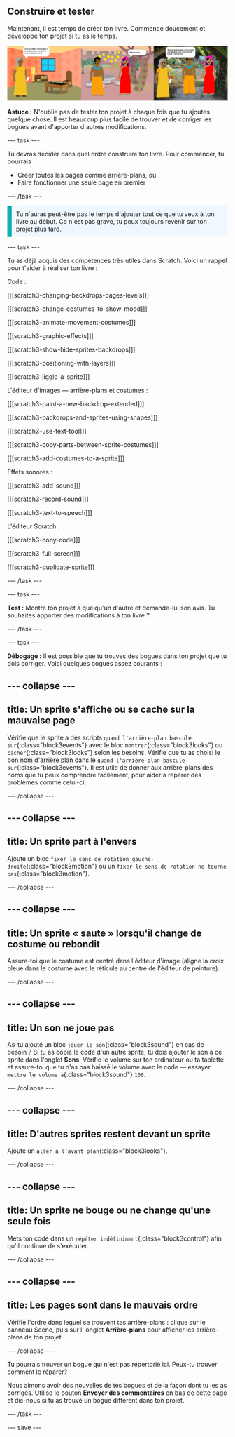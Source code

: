 ## Construire et tester

Maintenant, il est temps de créer ton livre. Commence doucement et développe ton projet si tu as le temps.

![Plusieurs pages d'un projet de livre.](images/pages-rama.png)

**Astuce :** N'oublie pas de tester ton projet à chaque fois que tu ajoutes quelque chose. Il est beaucoup plus facile de trouver et de corriger les bogues avant d'apporter d'autres modifications.

--- task ---

Tu devras décider dans quel ordre construire ton livre. Pour commencer, tu pourrais :
- Créer toutes les pages comme arrière-plans, ou
- Faire fonctionner une seule page en premier

--- /task ---

<p style="border-left: solid; border-width:10px; border-color: #0faeb0; background-color: aliceblue; padding: 10px;">
Tu n'auras peut-être pas le temps d'ajouter tout ce que tu veux à ton livre au début. Ce n'est pas grave, tu peux toujours revenir sur ton projet plus tard. 
</p>

--- task ---

Tu as déjà acquis des compétences très utiles dans Scratch. Voici un rappel pour t'aider à réaliser ton livre :

Code :

[[[scratch3-changing-backdrops-pages-levels]]]

[[[scratch3-change-costumes-to-show-mood]]]

[[[scratch3-animate-movement-costumes]]]

[[[scratch3-graphic-effects]]]

[[[scratch3-show-hide-sprites-backdrops]]]

[[[scratch3-positioning-with-layers]]]

[[[scratch3-jiggle-a-sprite]]]

L'éditeur d'images — arrière-plans et costumes :

[[[scratch3-paint-a-new-backdrop-extended]]]

[[[scratch3-backdrops-and-sprites-using-shapes]]]

[[[scratch3-use-text-tool]]]

[[[scratch3-copy-parts-between-sprite-costumes]]]

[[[scratch3-add-costumes-to-a-sprite]]]

Effets sonores :

[[[scratch3-add-sound]]]

[[[scratch3-record-sound]]]

[[[scratch3-text-to-speech]]]

L'éditeur Scratch :

[[[scratch3-copy-code]]]

[[[scratch3-full-screen]]]

[[[scratch3-duplicate-sprite]]]


--- /task ---

--- task ---

**Test :** Montre ton projet à quelqu'un d'autre et demande-lui son avis. Tu souhaites apporter des modifications à ton livre ?

--- /task ---

--- task ---

**Débogage :** Il est possible que tu trouves des bogues dans ton projet que tu dois corriger. Voici quelques bogues assez courants :

--- collapse ---
---
title: Un sprite s'affiche ou se cache sur la mauvaise page
---

Vérifie que le sprite a des scripts `quand l'arrière-plan bascule sur`{:class="block3events"} avec le bloc `montrer`{:class="block3looks"} ou `cacher`{:class="block3looks"} selon les besoins. Vérifie que tu as choisi le bon nom d'arrière plan dans le `quand l'arrière-plan bascule sur`{:class="block3events"}. Il est utile de donner aux arrière-plans des noms que tu peux comprendre facilement, pour aider à repérer des problèmes comme celui-ci.

--- /collapse ---

--- collapse ---
---
title: Un sprite part à l'envers
---

Ajoute un bloc `fixer le sens de rotation gauche-droite`{:class="block3motion"} ou un `fixer le sens de rotation ne tourne pas`{:class="block3motion"}.

--- /collapse ---

--- collapse ---
---
title: Un sprite « saute » lorsqu'il change de costume ou rebondit
---

Assure-toi que le costume est centré dans l'éditeur d'image (aligne la croix bleue dans le costume avec le réticule au centre de l'éditeur de peinture).

--- /collapse ---

--- collapse ---
---
title: Un son ne joue pas
---

As-tu ajouté un bloc `jouer le son`{:class="block3sound"} en cas de besoin ? Si tu as copié le code d'un autre sprite, tu dois ajouter le son à ce sprite dans l'onglet **Sons**. Vérifie le volume sur ton ordinateur ou ta tablette et assure-toi que tu n'as pas baissé le volume avec le code — essayer `mettre le volume à`{:class="block3sound"} `100`.

--- /collapse ---

--- collapse ---
---
title: D'autres sprites restent devant un sprite
---

Ajoute un `aller à l'avant plan`{:class="block3looks"}.

--- /collapse ---

--- collapse ---
---
title: Un sprite ne bouge ou ne change qu'une seule fois
---

Mets ton code dans un `répéter indéfiniment`{:class="block3control"} afin qu'il continue de s'exécuter.

--- /collapse ---

--- collapse ---
---
title: Les pages sont dans le mauvais ordre
---

Vérifie l'ordre dans lequel se trouvent tes arrière-plans : clique sur le panneau Scène, puis sur l' onglet **Arrière-plans** pour afficher les arrière-plans de ton projet.

--- /collapse ---

Tu pourrais trouver un bogue qui n'est pas répertorié ici. Peux-tu trouver comment le réparer?

Nous aimons avoir des nouvelles de tes bogues et de la façon dont tu les as corrigés. Utilise le bouton **Envoyer des commentaires** en bas de cette page et dis-nous si tu as trouvé un bogue différent dans ton projet.

--- /task ---


--- save ---
